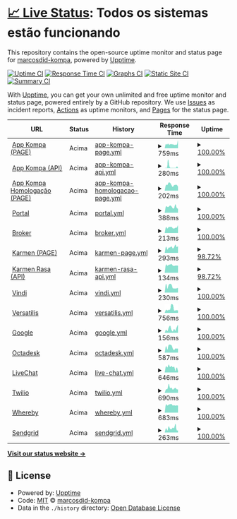 # [📈 Live Status](https://marcosdid-kompa.github.io/upptime-kompa): <!--live status--> **Todos os sistemas estão funcionando**

This repository contains the open-source uptime monitor and status page for [marcosdid-kompa](https://marcosdid-kompa.github.io/upptime-kompa), powered by [Upptime](https://github.com/upptime/upptime).

[![Uptime CI](https://github.com/marcosdid-kompa/upptime-kompa/workflows/Uptime%20CI/badge.svg)](https://github.com/marcosdid-kompa/upptime-kompa/actions?query=workflow%3A%22Uptime+CI%22)
[![Response Time CI](https://github.com/marcosdid-kompa/upptime-kompa/workflows/Response%20Time%20CI/badge.svg)](https://github.com/marcosdid-kompa/upptime-kompa/actions?query=workflow%3A%22Response+Time+CI%22)
[![Graphs CI](https://github.com/marcosdid-kompa/upptime-kompa/workflows/Graphs%20CI/badge.svg)](https://github.com/marcosdid-kompa/upptime-kompa/actions?query=workflow%3A%22Graphs+CI%22)
[![Static Site CI](https://github.com/marcosdid-kompa/upptime-kompa/workflows/Static%20Site%20CI/badge.svg)](https://github.com/marcosdid-kompa/upptime-kompa/actions?query=workflow%3A%22Static+Site+CI%22)
[![Summary CI](https://github.com/marcosdid-kompa/upptime-kompa/workflows/Summary%20CI/badge.svg)](https://github.com/marcosdid-kompa/upptime-kompa/actions?query=workflow%3A%22Summary+CI%22)

With [Upptime](https://upptime.js.org), you can get your own unlimited and free uptime monitor and status page, powered entirely by a GitHub repository. We use [Issues](https://github.com/marcosdid-kompa/upptime-kompa/issues) as incident reports, [Actions](https://github.com/marcosdid-kompa/upptime-kompa/actions) as uptime monitors, and [Pages](https://marcosdid-kompa.github.io/upptime-kompa) for the status page.

<!--start: status pages-->
<!-- This summary is generated by Upptime (https://github.com/upptime/upptime) -->
<!-- Do not edit this manually, your changes will be overwritten -->
<!-- prettier-ignore -->
| URL | Status | History | Response Time | Uptime |
| --- | ------ | ------- | ------------- | ------ |
| <img alt="" src="https://favicons.githubusercontent.com/app.kompa.com.br" height="13"> [App Kompa (PAGE)](https://app.kompa.com.br/) | Acima | [app-kompa-page.yml](https://github.com/marcosdid-kompa/upptime-kompa/commits/HEAD/history/app-kompa-page.yml) | <details><summary><img alt="Response time graph" src="./graphs/app-kompa-page/response-time-week.png" height="20"> 759ms</summary><br><a href="https://status.kompa.com.br/history/app-kompa-page"><img alt="Response time 733" src="https://img.shields.io/endpoint?url=https%3A%2F%2Fraw.githubusercontent.com%2Fmarcosdid-kompa%2Fupptime-kompa%2FHEAD%2Fapi%2Fapp-kompa-page%2Fresponse-time.json"></a><br><a href="https://status.kompa.com.br/history/app-kompa-page"><img alt="24-hour response time 647" src="https://img.shields.io/endpoint?url=https%3A%2F%2Fraw.githubusercontent.com%2Fmarcosdid-kompa%2Fupptime-kompa%2FHEAD%2Fapi%2Fapp-kompa-page%2Fresponse-time-day.json"></a><br><a href="https://status.kompa.com.br/history/app-kompa-page"><img alt="7-day response time 759" src="https://img.shields.io/endpoint?url=https%3A%2F%2Fraw.githubusercontent.com%2Fmarcosdid-kompa%2Fupptime-kompa%2FHEAD%2Fapi%2Fapp-kompa-page%2Fresponse-time-week.json"></a><br><a href="https://status.kompa.com.br/history/app-kompa-page"><img alt="30-day response time 733" src="https://img.shields.io/endpoint?url=https%3A%2F%2Fraw.githubusercontent.com%2Fmarcosdid-kompa%2Fupptime-kompa%2FHEAD%2Fapi%2Fapp-kompa-page%2Fresponse-time-month.json"></a><br><a href="https://status.kompa.com.br/history/app-kompa-page"><img alt="1-year response time 733" src="https://img.shields.io/endpoint?url=https%3A%2F%2Fraw.githubusercontent.com%2Fmarcosdid-kompa%2Fupptime-kompa%2FHEAD%2Fapi%2Fapp-kompa-page%2Fresponse-time-year.json"></a></details> | <details><summary><a href="https://status.kompa.com.br/history/app-kompa-page">100.00%</a></summary><a href="https://status.kompa.com.br/history/app-kompa-page"><img alt="All-time uptime 99.74%" src="https://img.shields.io/endpoint?url=https%3A%2F%2Fraw.githubusercontent.com%2Fmarcosdid-kompa%2Fupptime-kompa%2FHEAD%2Fapi%2Fapp-kompa-page%2Fuptime.json"></a><br><a href="https://status.kompa.com.br/history/app-kompa-page"><img alt="24-hour uptime 100.00%" src="https://img.shields.io/endpoint?url=https%3A%2F%2Fraw.githubusercontent.com%2Fmarcosdid-kompa%2Fupptime-kompa%2FHEAD%2Fapi%2Fapp-kompa-page%2Fuptime-day.json"></a><br><a href="https://status.kompa.com.br/history/app-kompa-page"><img alt="7-day uptime 100.00%" src="https://img.shields.io/endpoint?url=https%3A%2F%2Fraw.githubusercontent.com%2Fmarcosdid-kompa%2Fupptime-kompa%2FHEAD%2Fapi%2Fapp-kompa-page%2Fuptime-week.json"></a><br><a href="https://status.kompa.com.br/history/app-kompa-page"><img alt="30-day uptime 99.74%" src="https://img.shields.io/endpoint?url=https%3A%2F%2Fraw.githubusercontent.com%2Fmarcosdid-kompa%2Fupptime-kompa%2FHEAD%2Fapi%2Fapp-kompa-page%2Fuptime-month.json"></a><br><a href="https://status.kompa.com.br/history/app-kompa-page"><img alt="1-year uptime 99.74%" src="https://img.shields.io/endpoint?url=https%3A%2F%2Fraw.githubusercontent.com%2Fmarcosdid-kompa%2Fupptime-kompa%2FHEAD%2Fapi%2Fapp-kompa-page%2Fuptime-year.json"></a></details>
| <img alt="" src="https://favicons.githubusercontent.com/app.kompa.com.br" height="13"> [App Kompa (API)](https://app.kompa.com.br/pagamentos/check-user/) | Acima | [app-kompa-api.yml](https://github.com/marcosdid-kompa/upptime-kompa/commits/HEAD/history/app-kompa-api.yml) | <details><summary><img alt="Response time graph" src="./graphs/app-kompa-api/response-time-week.png" height="20"> 280ms</summary><br><a href="https://status.kompa.com.br/history/app-kompa-api"><img alt="Response time 1163" src="https://img.shields.io/endpoint?url=https%3A%2F%2Fraw.githubusercontent.com%2Fmarcosdid-kompa%2Fupptime-kompa%2FHEAD%2Fapi%2Fapp-kompa-api%2Fresponse-time.json"></a><br><a href="https://status.kompa.com.br/history/app-kompa-api"><img alt="24-hour response time 116" src="https://img.shields.io/endpoint?url=https%3A%2F%2Fraw.githubusercontent.com%2Fmarcosdid-kompa%2Fupptime-kompa%2FHEAD%2Fapi%2Fapp-kompa-api%2Fresponse-time-day.json"></a><br><a href="https://status.kompa.com.br/history/app-kompa-api"><img alt="7-day response time 280" src="https://img.shields.io/endpoint?url=https%3A%2F%2Fraw.githubusercontent.com%2Fmarcosdid-kompa%2Fupptime-kompa%2FHEAD%2Fapi%2Fapp-kompa-api%2Fresponse-time-week.json"></a><br><a href="https://status.kompa.com.br/history/app-kompa-api"><img alt="30-day response time 1163" src="https://img.shields.io/endpoint?url=https%3A%2F%2Fraw.githubusercontent.com%2Fmarcosdid-kompa%2Fupptime-kompa%2FHEAD%2Fapi%2Fapp-kompa-api%2Fresponse-time-month.json"></a><br><a href="https://status.kompa.com.br/history/app-kompa-api"><img alt="1-year response time 1163" src="https://img.shields.io/endpoint?url=https%3A%2F%2Fraw.githubusercontent.com%2Fmarcosdid-kompa%2Fupptime-kompa%2FHEAD%2Fapi%2Fapp-kompa-api%2Fresponse-time-year.json"></a></details> | <details><summary><a href="https://status.kompa.com.br/history/app-kompa-api">100.00%</a></summary><a href="https://status.kompa.com.br/history/app-kompa-api"><img alt="All-time uptime 100.00%" src="https://img.shields.io/endpoint?url=https%3A%2F%2Fraw.githubusercontent.com%2Fmarcosdid-kompa%2Fupptime-kompa%2FHEAD%2Fapi%2Fapp-kompa-api%2Fuptime.json"></a><br><a href="https://status.kompa.com.br/history/app-kompa-api"><img alt="24-hour uptime 100.00%" src="https://img.shields.io/endpoint?url=https%3A%2F%2Fraw.githubusercontent.com%2Fmarcosdid-kompa%2Fupptime-kompa%2FHEAD%2Fapi%2Fapp-kompa-api%2Fuptime-day.json"></a><br><a href="https://status.kompa.com.br/history/app-kompa-api"><img alt="7-day uptime 100.00%" src="https://img.shields.io/endpoint?url=https%3A%2F%2Fraw.githubusercontent.com%2Fmarcosdid-kompa%2Fupptime-kompa%2FHEAD%2Fapi%2Fapp-kompa-api%2Fuptime-week.json"></a><br><a href="https://status.kompa.com.br/history/app-kompa-api"><img alt="30-day uptime 100.00%" src="https://img.shields.io/endpoint?url=https%3A%2F%2Fraw.githubusercontent.com%2Fmarcosdid-kompa%2Fupptime-kompa%2FHEAD%2Fapi%2Fapp-kompa-api%2Fuptime-month.json"></a><br><a href="https://status.kompa.com.br/history/app-kompa-api"><img alt="1-year uptime 100.00%" src="https://img.shields.io/endpoint?url=https%3A%2F%2Fraw.githubusercontent.com%2Fmarcosdid-kompa%2Fupptime-kompa%2FHEAD%2Fapi%2Fapp-kompa-api%2Fuptime-year.json"></a></details>
| <img alt="" src="https://favicons.githubusercontent.com/hg.kompa.com.br" height="13"> [App Kompa Homologação (PAGE)](https://hg.kompa.com.br/) | Acima | [app-kompa-homologacao-page.yml](https://github.com/marcosdid-kompa/upptime-kompa/commits/HEAD/history/app-kompa-homologacao-page.yml) | <details><summary><img alt="Response time graph" src="./graphs/app-kompa-homologacao-page/response-time-week.png" height="20"> 202ms</summary><br><a href="https://status.kompa.com.br/history/app-kompa-homologacao-page"><img alt="Response time 260" src="https://img.shields.io/endpoint?url=https%3A%2F%2Fraw.githubusercontent.com%2Fmarcosdid-kompa%2Fupptime-kompa%2FHEAD%2Fapi%2Fapp-kompa-homologacao-page%2Fresponse-time.json"></a><br><a href="https://status.kompa.com.br/history/app-kompa-homologacao-page"><img alt="24-hour response time 207" src="https://img.shields.io/endpoint?url=https%3A%2F%2Fraw.githubusercontent.com%2Fmarcosdid-kompa%2Fupptime-kompa%2FHEAD%2Fapi%2Fapp-kompa-homologacao-page%2Fresponse-time-day.json"></a><br><a href="https://status.kompa.com.br/history/app-kompa-homologacao-page"><img alt="7-day response time 202" src="https://img.shields.io/endpoint?url=https%3A%2F%2Fraw.githubusercontent.com%2Fmarcosdid-kompa%2Fupptime-kompa%2FHEAD%2Fapi%2Fapp-kompa-homologacao-page%2Fresponse-time-week.json"></a><br><a href="https://status.kompa.com.br/history/app-kompa-homologacao-page"><img alt="30-day response time 260" src="https://img.shields.io/endpoint?url=https%3A%2F%2Fraw.githubusercontent.com%2Fmarcosdid-kompa%2Fupptime-kompa%2FHEAD%2Fapi%2Fapp-kompa-homologacao-page%2Fresponse-time-month.json"></a><br><a href="https://status.kompa.com.br/history/app-kompa-homologacao-page"><img alt="1-year response time 260" src="https://img.shields.io/endpoint?url=https%3A%2F%2Fraw.githubusercontent.com%2Fmarcosdid-kompa%2Fupptime-kompa%2FHEAD%2Fapi%2Fapp-kompa-homologacao-page%2Fresponse-time-year.json"></a></details> | <details><summary><a href="https://status.kompa.com.br/history/app-kompa-homologacao-page">100.00%</a></summary><a href="https://status.kompa.com.br/history/app-kompa-homologacao-page"><img alt="All-time uptime 100.00%" src="https://img.shields.io/endpoint?url=https%3A%2F%2Fraw.githubusercontent.com%2Fmarcosdid-kompa%2Fupptime-kompa%2FHEAD%2Fapi%2Fapp-kompa-homologacao-page%2Fuptime.json"></a><br><a href="https://status.kompa.com.br/history/app-kompa-homologacao-page"><img alt="24-hour uptime 100.00%" src="https://img.shields.io/endpoint?url=https%3A%2F%2Fraw.githubusercontent.com%2Fmarcosdid-kompa%2Fupptime-kompa%2FHEAD%2Fapi%2Fapp-kompa-homologacao-page%2Fuptime-day.json"></a><br><a href="https://status.kompa.com.br/history/app-kompa-homologacao-page"><img alt="7-day uptime 100.00%" src="https://img.shields.io/endpoint?url=https%3A%2F%2Fraw.githubusercontent.com%2Fmarcosdid-kompa%2Fupptime-kompa%2FHEAD%2Fapi%2Fapp-kompa-homologacao-page%2Fuptime-week.json"></a><br><a href="https://status.kompa.com.br/history/app-kompa-homologacao-page"><img alt="30-day uptime 100.00%" src="https://img.shields.io/endpoint?url=https%3A%2F%2Fraw.githubusercontent.com%2Fmarcosdid-kompa%2Fupptime-kompa%2FHEAD%2Fapi%2Fapp-kompa-homologacao-page%2Fuptime-month.json"></a><br><a href="https://status.kompa.com.br/history/app-kompa-homologacao-page"><img alt="1-year uptime 100.00%" src="https://img.shields.io/endpoint?url=https%3A%2F%2Fraw.githubusercontent.com%2Fmarcosdid-kompa%2Fupptime-kompa%2FHEAD%2Fapi%2Fapp-kompa-homologacao-page%2Fuptime-year.json"></a></details>
| <img alt="" src="https://favicons.githubusercontent.com/portal.kompa.com.br" height="13"> [Portal](https://portal.kompa.com.br/) | Acima | [portal.yml](https://github.com/marcosdid-kompa/upptime-kompa/commits/HEAD/history/portal.yml) | <details><summary><img alt="Response time graph" src="./graphs/portal/response-time-week.png" height="20"> 388ms</summary><br><a href="https://status.kompa.com.br/history/portal"><img alt="Response time 416" src="https://img.shields.io/endpoint?url=https%3A%2F%2Fraw.githubusercontent.com%2Fmarcosdid-kompa%2Fupptime-kompa%2FHEAD%2Fapi%2Fportal%2Fresponse-time.json"></a><br><a href="https://status.kompa.com.br/history/portal"><img alt="24-hour response time 285" src="https://img.shields.io/endpoint?url=https%3A%2F%2Fraw.githubusercontent.com%2Fmarcosdid-kompa%2Fupptime-kompa%2FHEAD%2Fapi%2Fportal%2Fresponse-time-day.json"></a><br><a href="https://status.kompa.com.br/history/portal"><img alt="7-day response time 388" src="https://img.shields.io/endpoint?url=https%3A%2F%2Fraw.githubusercontent.com%2Fmarcosdid-kompa%2Fupptime-kompa%2FHEAD%2Fapi%2Fportal%2Fresponse-time-week.json"></a><br><a href="https://status.kompa.com.br/history/portal"><img alt="30-day response time 416" src="https://img.shields.io/endpoint?url=https%3A%2F%2Fraw.githubusercontent.com%2Fmarcosdid-kompa%2Fupptime-kompa%2FHEAD%2Fapi%2Fportal%2Fresponse-time-month.json"></a><br><a href="https://status.kompa.com.br/history/portal"><img alt="1-year response time 416" src="https://img.shields.io/endpoint?url=https%3A%2F%2Fraw.githubusercontent.com%2Fmarcosdid-kompa%2Fupptime-kompa%2FHEAD%2Fapi%2Fportal%2Fresponse-time-year.json"></a></details> | <details><summary><a href="https://status.kompa.com.br/history/portal">100.00%</a></summary><a href="https://status.kompa.com.br/history/portal"><img alt="All-time uptime 100.00%" src="https://img.shields.io/endpoint?url=https%3A%2F%2Fraw.githubusercontent.com%2Fmarcosdid-kompa%2Fupptime-kompa%2FHEAD%2Fapi%2Fportal%2Fuptime.json"></a><br><a href="https://status.kompa.com.br/history/portal"><img alt="24-hour uptime 100.00%" src="https://img.shields.io/endpoint?url=https%3A%2F%2Fraw.githubusercontent.com%2Fmarcosdid-kompa%2Fupptime-kompa%2FHEAD%2Fapi%2Fportal%2Fuptime-day.json"></a><br><a href="https://status.kompa.com.br/history/portal"><img alt="7-day uptime 100.00%" src="https://img.shields.io/endpoint?url=https%3A%2F%2Fraw.githubusercontent.com%2Fmarcosdid-kompa%2Fupptime-kompa%2FHEAD%2Fapi%2Fportal%2Fuptime-week.json"></a><br><a href="https://status.kompa.com.br/history/portal"><img alt="30-day uptime 100.00%" src="https://img.shields.io/endpoint?url=https%3A%2F%2Fraw.githubusercontent.com%2Fmarcosdid-kompa%2Fupptime-kompa%2FHEAD%2Fapi%2Fportal%2Fuptime-month.json"></a><br><a href="https://status.kompa.com.br/history/portal"><img alt="1-year uptime 100.00%" src="https://img.shields.io/endpoint?url=https%3A%2F%2Fraw.githubusercontent.com%2Fmarcosdid-kompa%2Fupptime-kompa%2FHEAD%2Fapi%2Fportal%2Fuptime-year.json"></a></details>
| <img alt="" src="https://favicons.githubusercontent.com/broker.assinasaude.com.br" height="13"> [Broker](https://broker.assinasaude.com.br/) | Acima | [broker.yml](https://github.com/marcosdid-kompa/upptime-kompa/commits/HEAD/history/broker.yml) | <details><summary><img alt="Response time graph" src="./graphs/broker/response-time-week.png" height="20"> 213ms</summary><br><a href="https://status.kompa.com.br/history/broker"><img alt="Response time 223" src="https://img.shields.io/endpoint?url=https%3A%2F%2Fraw.githubusercontent.com%2Fmarcosdid-kompa%2Fupptime-kompa%2FHEAD%2Fapi%2Fbroker%2Fresponse-time.json"></a><br><a href="https://status.kompa.com.br/history/broker"><img alt="24-hour response time 187" src="https://img.shields.io/endpoint?url=https%3A%2F%2Fraw.githubusercontent.com%2Fmarcosdid-kompa%2Fupptime-kompa%2FHEAD%2Fapi%2Fbroker%2Fresponse-time-day.json"></a><br><a href="https://status.kompa.com.br/history/broker"><img alt="7-day response time 213" src="https://img.shields.io/endpoint?url=https%3A%2F%2Fraw.githubusercontent.com%2Fmarcosdid-kompa%2Fupptime-kompa%2FHEAD%2Fapi%2Fbroker%2Fresponse-time-week.json"></a><br><a href="https://status.kompa.com.br/history/broker"><img alt="30-day response time 223" src="https://img.shields.io/endpoint?url=https%3A%2F%2Fraw.githubusercontent.com%2Fmarcosdid-kompa%2Fupptime-kompa%2FHEAD%2Fapi%2Fbroker%2Fresponse-time-month.json"></a><br><a href="https://status.kompa.com.br/history/broker"><img alt="1-year response time 223" src="https://img.shields.io/endpoint?url=https%3A%2F%2Fraw.githubusercontent.com%2Fmarcosdid-kompa%2Fupptime-kompa%2FHEAD%2Fapi%2Fbroker%2Fresponse-time-year.json"></a></details> | <details><summary><a href="https://status.kompa.com.br/history/broker">100.00%</a></summary><a href="https://status.kompa.com.br/history/broker"><img alt="All-time uptime 100.00%" src="https://img.shields.io/endpoint?url=https%3A%2F%2Fraw.githubusercontent.com%2Fmarcosdid-kompa%2Fupptime-kompa%2FHEAD%2Fapi%2Fbroker%2Fuptime.json"></a><br><a href="https://status.kompa.com.br/history/broker"><img alt="24-hour uptime 100.00%" src="https://img.shields.io/endpoint?url=https%3A%2F%2Fraw.githubusercontent.com%2Fmarcosdid-kompa%2Fupptime-kompa%2FHEAD%2Fapi%2Fbroker%2Fuptime-day.json"></a><br><a href="https://status.kompa.com.br/history/broker"><img alt="7-day uptime 100.00%" src="https://img.shields.io/endpoint?url=https%3A%2F%2Fraw.githubusercontent.com%2Fmarcosdid-kompa%2Fupptime-kompa%2FHEAD%2Fapi%2Fbroker%2Fuptime-week.json"></a><br><a href="https://status.kompa.com.br/history/broker"><img alt="30-day uptime 100.00%" src="https://img.shields.io/endpoint?url=https%3A%2F%2Fraw.githubusercontent.com%2Fmarcosdid-kompa%2Fupptime-kompa%2FHEAD%2Fapi%2Fbroker%2Fuptime-month.json"></a><br><a href="https://status.kompa.com.br/history/broker"><img alt="1-year uptime 100.00%" src="https://img.shields.io/endpoint?url=https%3A%2F%2Fraw.githubusercontent.com%2Fmarcosdid-kompa%2Fupptime-kompa%2FHEAD%2Fapi%2Fbroker%2Fuptime-year.json"></a></details>
| <img alt="" src="https://favicons.githubusercontent.com/karmen.kompa.com.br" height="13"> [Karmen (PAGE)](https://karmen.kompa.com.br/login) | Acima | [karmen-page.yml](https://github.com/marcosdid-kompa/upptime-kompa/commits/HEAD/history/karmen-page.yml) | <details><summary><img alt="Response time graph" src="./graphs/karmen-page/response-time-week.png" height="20"> 293ms</summary><br><a href="https://status.kompa.com.br/history/karmen-page"><img alt="Response time 275" src="https://img.shields.io/endpoint?url=https%3A%2F%2Fraw.githubusercontent.com%2Fmarcosdid-kompa%2Fupptime-kompa%2FHEAD%2Fapi%2Fkarmen-page%2Fresponse-time.json"></a><br><a href="https://status.kompa.com.br/history/karmen-page"><img alt="24-hour response time 309" src="https://img.shields.io/endpoint?url=https%3A%2F%2Fraw.githubusercontent.com%2Fmarcosdid-kompa%2Fupptime-kompa%2FHEAD%2Fapi%2Fkarmen-page%2Fresponse-time-day.json"></a><br><a href="https://status.kompa.com.br/history/karmen-page"><img alt="7-day response time 293" src="https://img.shields.io/endpoint?url=https%3A%2F%2Fraw.githubusercontent.com%2Fmarcosdid-kompa%2Fupptime-kompa%2FHEAD%2Fapi%2Fkarmen-page%2Fresponse-time-week.json"></a><br><a href="https://status.kompa.com.br/history/karmen-page"><img alt="30-day response time 275" src="https://img.shields.io/endpoint?url=https%3A%2F%2Fraw.githubusercontent.com%2Fmarcosdid-kompa%2Fupptime-kompa%2FHEAD%2Fapi%2Fkarmen-page%2Fresponse-time-month.json"></a><br><a href="https://status.kompa.com.br/history/karmen-page"><img alt="1-year response time 275" src="https://img.shields.io/endpoint?url=https%3A%2F%2Fraw.githubusercontent.com%2Fmarcosdid-kompa%2Fupptime-kompa%2FHEAD%2Fapi%2Fkarmen-page%2Fresponse-time-year.json"></a></details> | <details><summary><a href="https://status.kompa.com.br/history/karmen-page">98.72%</a></summary><a href="https://status.kompa.com.br/history/karmen-page"><img alt="All-time uptime 99.37%" src="https://img.shields.io/endpoint?url=https%3A%2F%2Fraw.githubusercontent.com%2Fmarcosdid-kompa%2Fupptime-kompa%2FHEAD%2Fapi%2Fkarmen-page%2Fuptime.json"></a><br><a href="https://status.kompa.com.br/history/karmen-page"><img alt="24-hour uptime 100.00%" src="https://img.shields.io/endpoint?url=https%3A%2F%2Fraw.githubusercontent.com%2Fmarcosdid-kompa%2Fupptime-kompa%2FHEAD%2Fapi%2Fkarmen-page%2Fuptime-day.json"></a><br><a href="https://status.kompa.com.br/history/karmen-page"><img alt="7-day uptime 98.72%" src="https://img.shields.io/endpoint?url=https%3A%2F%2Fraw.githubusercontent.com%2Fmarcosdid-kompa%2Fupptime-kompa%2FHEAD%2Fapi%2Fkarmen-page%2Fuptime-week.json"></a><br><a href="https://status.kompa.com.br/history/karmen-page"><img alt="30-day uptime 99.37%" src="https://img.shields.io/endpoint?url=https%3A%2F%2Fraw.githubusercontent.com%2Fmarcosdid-kompa%2Fupptime-kompa%2FHEAD%2Fapi%2Fkarmen-page%2Fuptime-month.json"></a><br><a href="https://status.kompa.com.br/history/karmen-page"><img alt="1-year uptime 99.37%" src="https://img.shields.io/endpoint?url=https%3A%2F%2Fraw.githubusercontent.com%2Fmarcosdid-kompa%2Fupptime-kompa%2FHEAD%2Fapi%2Fkarmen-page%2Fuptime-year.json"></a></details>
| <img alt="" src="https://favicons.githubusercontent.com/karmen.kompa.com.br" height="13"> [Karmen Rasa (API)](https://karmen.kompa.com.br/health) | Acima | [karmen-rasa-api.yml](https://github.com/marcosdid-kompa/upptime-kompa/commits/HEAD/history/karmen-rasa-api.yml) | <details><summary><img alt="Response time graph" src="./graphs/karmen-rasa-api/response-time-week.png" height="20"> 134ms</summary><br><a href="https://status.kompa.com.br/history/karmen-rasa-api"><img alt="Response time 137" src="https://img.shields.io/endpoint?url=https%3A%2F%2Fraw.githubusercontent.com%2Fmarcosdid-kompa%2Fupptime-kompa%2FHEAD%2Fapi%2Fkarmen-rasa-api%2Fresponse-time.json"></a><br><a href="https://status.kompa.com.br/history/karmen-rasa-api"><img alt="24-hour response time 128" src="https://img.shields.io/endpoint?url=https%3A%2F%2Fraw.githubusercontent.com%2Fmarcosdid-kompa%2Fupptime-kompa%2FHEAD%2Fapi%2Fkarmen-rasa-api%2Fresponse-time-day.json"></a><br><a href="https://status.kompa.com.br/history/karmen-rasa-api"><img alt="7-day response time 134" src="https://img.shields.io/endpoint?url=https%3A%2F%2Fraw.githubusercontent.com%2Fmarcosdid-kompa%2Fupptime-kompa%2FHEAD%2Fapi%2Fkarmen-rasa-api%2Fresponse-time-week.json"></a><br><a href="https://status.kompa.com.br/history/karmen-rasa-api"><img alt="30-day response time 137" src="https://img.shields.io/endpoint?url=https%3A%2F%2Fraw.githubusercontent.com%2Fmarcosdid-kompa%2Fupptime-kompa%2FHEAD%2Fapi%2Fkarmen-rasa-api%2Fresponse-time-month.json"></a><br><a href="https://status.kompa.com.br/history/karmen-rasa-api"><img alt="1-year response time 137" src="https://img.shields.io/endpoint?url=https%3A%2F%2Fraw.githubusercontent.com%2Fmarcosdid-kompa%2Fupptime-kompa%2FHEAD%2Fapi%2Fkarmen-rasa-api%2Fresponse-time-year.json"></a></details> | <details><summary><a href="https://status.kompa.com.br/history/karmen-rasa-api">98.72%</a></summary><a href="https://status.kompa.com.br/history/karmen-rasa-api"><img alt="All-time uptime 99.37%" src="https://img.shields.io/endpoint?url=https%3A%2F%2Fraw.githubusercontent.com%2Fmarcosdid-kompa%2Fupptime-kompa%2FHEAD%2Fapi%2Fkarmen-rasa-api%2Fuptime.json"></a><br><a href="https://status.kompa.com.br/history/karmen-rasa-api"><img alt="24-hour uptime 100.00%" src="https://img.shields.io/endpoint?url=https%3A%2F%2Fraw.githubusercontent.com%2Fmarcosdid-kompa%2Fupptime-kompa%2FHEAD%2Fapi%2Fkarmen-rasa-api%2Fuptime-day.json"></a><br><a href="https://status.kompa.com.br/history/karmen-rasa-api"><img alt="7-day uptime 98.72%" src="https://img.shields.io/endpoint?url=https%3A%2F%2Fraw.githubusercontent.com%2Fmarcosdid-kompa%2Fupptime-kompa%2FHEAD%2Fapi%2Fkarmen-rasa-api%2Fuptime-week.json"></a><br><a href="https://status.kompa.com.br/history/karmen-rasa-api"><img alt="30-day uptime 99.37%" src="https://img.shields.io/endpoint?url=https%3A%2F%2Fraw.githubusercontent.com%2Fmarcosdid-kompa%2Fupptime-kompa%2FHEAD%2Fapi%2Fkarmen-rasa-api%2Fuptime-month.json"></a><br><a href="https://status.kompa.com.br/history/karmen-rasa-api"><img alt="1-year uptime 99.37%" src="https://img.shields.io/endpoint?url=https%3A%2F%2Fraw.githubusercontent.com%2Fmarcosdid-kompa%2Fupptime-kompa%2FHEAD%2Fapi%2Fkarmen-rasa-api%2Fuptime-year.json"></a></details>
| <img alt="" src="https://favicons.githubusercontent.com/null" height="13"> [Vindi](app.vindi.com.br) | Acima | [vindi.yml](https://github.com/marcosdid-kompa/upptime-kompa/commits/HEAD/history/vindi.yml) | <details><summary><img alt="Response time graph" src="./graphs/vindi/response-time-week.png" height="20"> 230ms</summary><br><a href="https://status.kompa.com.br/history/vindi"><img alt="Response time 286" src="https://img.shields.io/endpoint?url=https%3A%2F%2Fraw.githubusercontent.com%2Fmarcosdid-kompa%2Fupptime-kompa%2FHEAD%2Fapi%2Fvindi%2Fresponse-time.json"></a><br><a href="https://status.kompa.com.br/history/vindi"><img alt="24-hour response time 162" src="https://img.shields.io/endpoint?url=https%3A%2F%2Fraw.githubusercontent.com%2Fmarcosdid-kompa%2Fupptime-kompa%2FHEAD%2Fapi%2Fvindi%2Fresponse-time-day.json"></a><br><a href="https://status.kompa.com.br/history/vindi"><img alt="7-day response time 230" src="https://img.shields.io/endpoint?url=https%3A%2F%2Fraw.githubusercontent.com%2Fmarcosdid-kompa%2Fupptime-kompa%2FHEAD%2Fapi%2Fvindi%2Fresponse-time-week.json"></a><br><a href="https://status.kompa.com.br/history/vindi"><img alt="30-day response time 286" src="https://img.shields.io/endpoint?url=https%3A%2F%2Fraw.githubusercontent.com%2Fmarcosdid-kompa%2Fupptime-kompa%2FHEAD%2Fapi%2Fvindi%2Fresponse-time-month.json"></a><br><a href="https://status.kompa.com.br/history/vindi"><img alt="1-year response time 286" src="https://img.shields.io/endpoint?url=https%3A%2F%2Fraw.githubusercontent.com%2Fmarcosdid-kompa%2Fupptime-kompa%2FHEAD%2Fapi%2Fvindi%2Fresponse-time-year.json"></a></details> | <details><summary><a href="https://status.kompa.com.br/history/vindi">100.00%</a></summary><a href="https://status.kompa.com.br/history/vindi"><img alt="All-time uptime 100.00%" src="https://img.shields.io/endpoint?url=https%3A%2F%2Fraw.githubusercontent.com%2Fmarcosdid-kompa%2Fupptime-kompa%2FHEAD%2Fapi%2Fvindi%2Fuptime.json"></a><br><a href="https://status.kompa.com.br/history/vindi"><img alt="24-hour uptime 100.00%" src="https://img.shields.io/endpoint?url=https%3A%2F%2Fraw.githubusercontent.com%2Fmarcosdid-kompa%2Fupptime-kompa%2FHEAD%2Fapi%2Fvindi%2Fuptime-day.json"></a><br><a href="https://status.kompa.com.br/history/vindi"><img alt="7-day uptime 100.00%" src="https://img.shields.io/endpoint?url=https%3A%2F%2Fraw.githubusercontent.com%2Fmarcosdid-kompa%2Fupptime-kompa%2FHEAD%2Fapi%2Fvindi%2Fuptime-week.json"></a><br><a href="https://status.kompa.com.br/history/vindi"><img alt="30-day uptime 100.00%" src="https://img.shields.io/endpoint?url=https%3A%2F%2Fraw.githubusercontent.com%2Fmarcosdid-kompa%2Fupptime-kompa%2FHEAD%2Fapi%2Fvindi%2Fuptime-month.json"></a><br><a href="https://status.kompa.com.br/history/vindi"><img alt="1-year uptime 100.00%" src="https://img.shields.io/endpoint?url=https%3A%2F%2Fraw.githubusercontent.com%2Fmarcosdid-kompa%2Fupptime-kompa%2FHEAD%2Fapi%2Fvindi%2Fuptime-year.json"></a></details>
| <img alt="" src="https://favicons.githubusercontent.com/sistema.globalmedclinica.com.br" height="13"> [Versatilis](http://sistema.globalmedclinica.com.br/globalmed/login3.aspx) | Acima | [versatilis.yml](https://github.com/marcosdid-kompa/upptime-kompa/commits/HEAD/history/versatilis.yml) | <details><summary><img alt="Response time graph" src="./graphs/versatilis/response-time-week.png" height="20"> 756ms</summary><br><a href="https://status.kompa.com.br/history/versatilis"><img alt="Response time 706" src="https://img.shields.io/endpoint?url=https%3A%2F%2Fraw.githubusercontent.com%2Fmarcosdid-kompa%2Fupptime-kompa%2FHEAD%2Fapi%2Fversatilis%2Fresponse-time.json"></a><br><a href="https://status.kompa.com.br/history/versatilis"><img alt="24-hour response time 469" src="https://img.shields.io/endpoint?url=https%3A%2F%2Fraw.githubusercontent.com%2Fmarcosdid-kompa%2Fupptime-kompa%2FHEAD%2Fapi%2Fversatilis%2Fresponse-time-day.json"></a><br><a href="https://status.kompa.com.br/history/versatilis"><img alt="7-day response time 756" src="https://img.shields.io/endpoint?url=https%3A%2F%2Fraw.githubusercontent.com%2Fmarcosdid-kompa%2Fupptime-kompa%2FHEAD%2Fapi%2Fversatilis%2Fresponse-time-week.json"></a><br><a href="https://status.kompa.com.br/history/versatilis"><img alt="30-day response time 706" src="https://img.shields.io/endpoint?url=https%3A%2F%2Fraw.githubusercontent.com%2Fmarcosdid-kompa%2Fupptime-kompa%2FHEAD%2Fapi%2Fversatilis%2Fresponse-time-month.json"></a><br><a href="https://status.kompa.com.br/history/versatilis"><img alt="1-year response time 706" src="https://img.shields.io/endpoint?url=https%3A%2F%2Fraw.githubusercontent.com%2Fmarcosdid-kompa%2Fupptime-kompa%2FHEAD%2Fapi%2Fversatilis%2Fresponse-time-year.json"></a></details> | <details><summary><a href="https://status.kompa.com.br/history/versatilis">100.00%</a></summary><a href="https://status.kompa.com.br/history/versatilis"><img alt="All-time uptime 100.00%" src="https://img.shields.io/endpoint?url=https%3A%2F%2Fraw.githubusercontent.com%2Fmarcosdid-kompa%2Fupptime-kompa%2FHEAD%2Fapi%2Fversatilis%2Fuptime.json"></a><br><a href="https://status.kompa.com.br/history/versatilis"><img alt="24-hour uptime 100.00%" src="https://img.shields.io/endpoint?url=https%3A%2F%2Fraw.githubusercontent.com%2Fmarcosdid-kompa%2Fupptime-kompa%2FHEAD%2Fapi%2Fversatilis%2Fuptime-day.json"></a><br><a href="https://status.kompa.com.br/history/versatilis"><img alt="7-day uptime 100.00%" src="https://img.shields.io/endpoint?url=https%3A%2F%2Fraw.githubusercontent.com%2Fmarcosdid-kompa%2Fupptime-kompa%2FHEAD%2Fapi%2Fversatilis%2Fuptime-week.json"></a><br><a href="https://status.kompa.com.br/history/versatilis"><img alt="30-day uptime 100.00%" src="https://img.shields.io/endpoint?url=https%3A%2F%2Fraw.githubusercontent.com%2Fmarcosdid-kompa%2Fupptime-kompa%2FHEAD%2Fapi%2Fversatilis%2Fuptime-month.json"></a><br><a href="https://status.kompa.com.br/history/versatilis"><img alt="1-year uptime 100.00%" src="https://img.shields.io/endpoint?url=https%3A%2F%2Fraw.githubusercontent.com%2Fmarcosdid-kompa%2Fupptime-kompa%2FHEAD%2Fapi%2Fversatilis%2Fuptime-year.json"></a></details>
| <img alt="" src="https://www.google.com/favicon.ico" height="13"> [Google](https://www.google.com/) | Acima | [google.yml](https://github.com/marcosdid-kompa/upptime-kompa/commits/HEAD/history/google.yml) | <details><summary><img alt="Response time graph" src="./graphs/google/response-time-week.png" height="20"> 156ms</summary><br><a href="https://status.kompa.com.br/history/google"><img alt="Response time 136" src="https://img.shields.io/endpoint?url=https%3A%2F%2Fraw.githubusercontent.com%2Fmarcosdid-kompa%2Fupptime-kompa%2FHEAD%2Fapi%2Fgoogle%2Fresponse-time.json"></a><br><a href="https://status.kompa.com.br/history/google"><img alt="24-hour response time 61" src="https://img.shields.io/endpoint?url=https%3A%2F%2Fraw.githubusercontent.com%2Fmarcosdid-kompa%2Fupptime-kompa%2FHEAD%2Fapi%2Fgoogle%2Fresponse-time-day.json"></a><br><a href="https://status.kompa.com.br/history/google"><img alt="7-day response time 156" src="https://img.shields.io/endpoint?url=https%3A%2F%2Fraw.githubusercontent.com%2Fmarcosdid-kompa%2Fupptime-kompa%2FHEAD%2Fapi%2Fgoogle%2Fresponse-time-week.json"></a><br><a href="https://status.kompa.com.br/history/google"><img alt="30-day response time 136" src="https://img.shields.io/endpoint?url=https%3A%2F%2Fraw.githubusercontent.com%2Fmarcosdid-kompa%2Fupptime-kompa%2FHEAD%2Fapi%2Fgoogle%2Fresponse-time-month.json"></a><br><a href="https://status.kompa.com.br/history/google"><img alt="1-year response time 136" src="https://img.shields.io/endpoint?url=https%3A%2F%2Fraw.githubusercontent.com%2Fmarcosdid-kompa%2Fupptime-kompa%2FHEAD%2Fapi%2Fgoogle%2Fresponse-time-year.json"></a></details> | <details><summary><a href="https://status.kompa.com.br/history/google">100.00%</a></summary><a href="https://status.kompa.com.br/history/google"><img alt="All-time uptime 100.00%" src="https://img.shields.io/endpoint?url=https%3A%2F%2Fraw.githubusercontent.com%2Fmarcosdid-kompa%2Fupptime-kompa%2FHEAD%2Fapi%2Fgoogle%2Fuptime.json"></a><br><a href="https://status.kompa.com.br/history/google"><img alt="24-hour uptime 100.00%" src="https://img.shields.io/endpoint?url=https%3A%2F%2Fraw.githubusercontent.com%2Fmarcosdid-kompa%2Fupptime-kompa%2FHEAD%2Fapi%2Fgoogle%2Fuptime-day.json"></a><br><a href="https://status.kompa.com.br/history/google"><img alt="7-day uptime 100.00%" src="https://img.shields.io/endpoint?url=https%3A%2F%2Fraw.githubusercontent.com%2Fmarcosdid-kompa%2Fupptime-kompa%2FHEAD%2Fapi%2Fgoogle%2Fuptime-week.json"></a><br><a href="https://status.kompa.com.br/history/google"><img alt="30-day uptime 100.00%" src="https://img.shields.io/endpoint?url=https%3A%2F%2Fraw.githubusercontent.com%2Fmarcosdid-kompa%2Fupptime-kompa%2FHEAD%2Fapi%2Fgoogle%2Fuptime-month.json"></a><br><a href="https://status.kompa.com.br/history/google"><img alt="1-year uptime 100.00%" src="https://img.shields.io/endpoint?url=https%3A%2F%2Fraw.githubusercontent.com%2Fmarcosdid-kompa%2Fupptime-kompa%2FHEAD%2Fapi%2Fgoogle%2Fuptime-year.json"></a></details>
| <img alt="" src="https://favicons.githubusercontent.com/octadesk.com" height="13"> [Octadesk](https://octadesk.com) | Acima | [octadesk.yml](https://github.com/marcosdid-kompa/upptime-kompa/commits/HEAD/history/octadesk.yml) | <details><summary><img alt="Response time graph" src="./graphs/octadesk/response-time-week.png" height="20"> 587ms</summary><br><a href="https://status.kompa.com.br/history/octadesk"><img alt="Response time 538" src="https://img.shields.io/endpoint?url=https%3A%2F%2Fraw.githubusercontent.com%2Fmarcosdid-kompa%2Fupptime-kompa%2FHEAD%2Fapi%2Foctadesk%2Fresponse-time.json"></a><br><a href="https://status.kompa.com.br/history/octadesk"><img alt="24-hour response time 323" src="https://img.shields.io/endpoint?url=https%3A%2F%2Fraw.githubusercontent.com%2Fmarcosdid-kompa%2Fupptime-kompa%2FHEAD%2Fapi%2Foctadesk%2Fresponse-time-day.json"></a><br><a href="https://status.kompa.com.br/history/octadesk"><img alt="7-day response time 587" src="https://img.shields.io/endpoint?url=https%3A%2F%2Fraw.githubusercontent.com%2Fmarcosdid-kompa%2Fupptime-kompa%2FHEAD%2Fapi%2Foctadesk%2Fresponse-time-week.json"></a><br><a href="https://status.kompa.com.br/history/octadesk"><img alt="30-day response time 538" src="https://img.shields.io/endpoint?url=https%3A%2F%2Fraw.githubusercontent.com%2Fmarcosdid-kompa%2Fupptime-kompa%2FHEAD%2Fapi%2Foctadesk%2Fresponse-time-month.json"></a><br><a href="https://status.kompa.com.br/history/octadesk"><img alt="1-year response time 538" src="https://img.shields.io/endpoint?url=https%3A%2F%2Fraw.githubusercontent.com%2Fmarcosdid-kompa%2Fupptime-kompa%2FHEAD%2Fapi%2Foctadesk%2Fresponse-time-year.json"></a></details> | <details><summary><a href="https://status.kompa.com.br/history/octadesk">100.00%</a></summary><a href="https://status.kompa.com.br/history/octadesk"><img alt="All-time uptime 100.00%" src="https://img.shields.io/endpoint?url=https%3A%2F%2Fraw.githubusercontent.com%2Fmarcosdid-kompa%2Fupptime-kompa%2FHEAD%2Fapi%2Foctadesk%2Fuptime.json"></a><br><a href="https://status.kompa.com.br/history/octadesk"><img alt="24-hour uptime 100.00%" src="https://img.shields.io/endpoint?url=https%3A%2F%2Fraw.githubusercontent.com%2Fmarcosdid-kompa%2Fupptime-kompa%2FHEAD%2Fapi%2Foctadesk%2Fuptime-day.json"></a><br><a href="https://status.kompa.com.br/history/octadesk"><img alt="7-day uptime 100.00%" src="https://img.shields.io/endpoint?url=https%3A%2F%2Fraw.githubusercontent.com%2Fmarcosdid-kompa%2Fupptime-kompa%2FHEAD%2Fapi%2Foctadesk%2Fuptime-week.json"></a><br><a href="https://status.kompa.com.br/history/octadesk"><img alt="30-day uptime 100.00%" src="https://img.shields.io/endpoint?url=https%3A%2F%2Fraw.githubusercontent.com%2Fmarcosdid-kompa%2Fupptime-kompa%2FHEAD%2Fapi%2Foctadesk%2Fuptime-month.json"></a><br><a href="https://status.kompa.com.br/history/octadesk"><img alt="1-year uptime 100.00%" src="https://img.shields.io/endpoint?url=https%3A%2F%2Fraw.githubusercontent.com%2Fmarcosdid-kompa%2Fupptime-kompa%2FHEAD%2Fapi%2Foctadesk%2Fuptime-year.json"></a></details>
| <img alt="" src="https://favicons.githubusercontent.com/www.livechat.com" height="13"> [LiveChat](https://www.livechat.com/pt/) | Acima | [live-chat.yml](https://github.com/marcosdid-kompa/upptime-kompa/commits/HEAD/history/live-chat.yml) | <details><summary><img alt="Response time graph" src="./graphs/live-chat/response-time-week.png" height="20"> 646ms</summary><br><a href="https://status.kompa.com.br/history/live-chat"><img alt="Response time 663" src="https://img.shields.io/endpoint?url=https%3A%2F%2Fraw.githubusercontent.com%2Fmarcosdid-kompa%2Fupptime-kompa%2FHEAD%2Fapi%2Flive-chat%2Fresponse-time.json"></a><br><a href="https://status.kompa.com.br/history/live-chat"><img alt="24-hour response time 556" src="https://img.shields.io/endpoint?url=https%3A%2F%2Fraw.githubusercontent.com%2Fmarcosdid-kompa%2Fupptime-kompa%2FHEAD%2Fapi%2Flive-chat%2Fresponse-time-day.json"></a><br><a href="https://status.kompa.com.br/history/live-chat"><img alt="7-day response time 646" src="https://img.shields.io/endpoint?url=https%3A%2F%2Fraw.githubusercontent.com%2Fmarcosdid-kompa%2Fupptime-kompa%2FHEAD%2Fapi%2Flive-chat%2Fresponse-time-week.json"></a><br><a href="https://status.kompa.com.br/history/live-chat"><img alt="30-day response time 663" src="https://img.shields.io/endpoint?url=https%3A%2F%2Fraw.githubusercontent.com%2Fmarcosdid-kompa%2Fupptime-kompa%2FHEAD%2Fapi%2Flive-chat%2Fresponse-time-month.json"></a><br><a href="https://status.kompa.com.br/history/live-chat"><img alt="1-year response time 663" src="https://img.shields.io/endpoint?url=https%3A%2F%2Fraw.githubusercontent.com%2Fmarcosdid-kompa%2Fupptime-kompa%2FHEAD%2Fapi%2Flive-chat%2Fresponse-time-year.json"></a></details> | <details><summary><a href="https://status.kompa.com.br/history/live-chat">100.00%</a></summary><a href="https://status.kompa.com.br/history/live-chat"><img alt="All-time uptime 100.00%" src="https://img.shields.io/endpoint?url=https%3A%2F%2Fraw.githubusercontent.com%2Fmarcosdid-kompa%2Fupptime-kompa%2FHEAD%2Fapi%2Flive-chat%2Fuptime.json"></a><br><a href="https://status.kompa.com.br/history/live-chat"><img alt="24-hour uptime 100.00%" src="https://img.shields.io/endpoint?url=https%3A%2F%2Fraw.githubusercontent.com%2Fmarcosdid-kompa%2Fupptime-kompa%2FHEAD%2Fapi%2Flive-chat%2Fuptime-day.json"></a><br><a href="https://status.kompa.com.br/history/live-chat"><img alt="7-day uptime 100.00%" src="https://img.shields.io/endpoint?url=https%3A%2F%2Fraw.githubusercontent.com%2Fmarcosdid-kompa%2Fupptime-kompa%2FHEAD%2Fapi%2Flive-chat%2Fuptime-week.json"></a><br><a href="https://status.kompa.com.br/history/live-chat"><img alt="30-day uptime 100.00%" src="https://img.shields.io/endpoint?url=https%3A%2F%2Fraw.githubusercontent.com%2Fmarcosdid-kompa%2Fupptime-kompa%2FHEAD%2Fapi%2Flive-chat%2Fuptime-month.json"></a><br><a href="https://status.kompa.com.br/history/live-chat"><img alt="1-year uptime 100.00%" src="https://img.shields.io/endpoint?url=https%3A%2F%2Fraw.githubusercontent.com%2Fmarcosdid-kompa%2Fupptime-kompa%2FHEAD%2Fapi%2Flive-chat%2Fuptime-year.json"></a></details>
| <img alt="" src="https://favicons.githubusercontent.com/www.twilio.com" height="13"> [Twilio](https://www.twilio.com/) | Acima | [twilio.yml](https://github.com/marcosdid-kompa/upptime-kompa/commits/HEAD/history/twilio.yml) | <details><summary><img alt="Response time graph" src="./graphs/twilio/response-time-week.png" height="20"> 690ms</summary><br><a href="https://status.kompa.com.br/history/twilio"><img alt="Response time 727" src="https://img.shields.io/endpoint?url=https%3A%2F%2Fraw.githubusercontent.com%2Fmarcosdid-kompa%2Fupptime-kompa%2FHEAD%2Fapi%2Ftwilio%2Fresponse-time.json"></a><br><a href="https://status.kompa.com.br/history/twilio"><img alt="24-hour response time 494" src="https://img.shields.io/endpoint?url=https%3A%2F%2Fraw.githubusercontent.com%2Fmarcosdid-kompa%2Fupptime-kompa%2FHEAD%2Fapi%2Ftwilio%2Fresponse-time-day.json"></a><br><a href="https://status.kompa.com.br/history/twilio"><img alt="7-day response time 690" src="https://img.shields.io/endpoint?url=https%3A%2F%2Fraw.githubusercontent.com%2Fmarcosdid-kompa%2Fupptime-kompa%2FHEAD%2Fapi%2Ftwilio%2Fresponse-time-week.json"></a><br><a href="https://status.kompa.com.br/history/twilio"><img alt="30-day response time 727" src="https://img.shields.io/endpoint?url=https%3A%2F%2Fraw.githubusercontent.com%2Fmarcosdid-kompa%2Fupptime-kompa%2FHEAD%2Fapi%2Ftwilio%2Fresponse-time-month.json"></a><br><a href="https://status.kompa.com.br/history/twilio"><img alt="1-year response time 727" src="https://img.shields.io/endpoint?url=https%3A%2F%2Fraw.githubusercontent.com%2Fmarcosdid-kompa%2Fupptime-kompa%2FHEAD%2Fapi%2Ftwilio%2Fresponse-time-year.json"></a></details> | <details><summary><a href="https://status.kompa.com.br/history/twilio">100.00%</a></summary><a href="https://status.kompa.com.br/history/twilio"><img alt="All-time uptime 100.00%" src="https://img.shields.io/endpoint?url=https%3A%2F%2Fraw.githubusercontent.com%2Fmarcosdid-kompa%2Fupptime-kompa%2FHEAD%2Fapi%2Ftwilio%2Fuptime.json"></a><br><a href="https://status.kompa.com.br/history/twilio"><img alt="24-hour uptime 100.00%" src="https://img.shields.io/endpoint?url=https%3A%2F%2Fraw.githubusercontent.com%2Fmarcosdid-kompa%2Fupptime-kompa%2FHEAD%2Fapi%2Ftwilio%2Fuptime-day.json"></a><br><a href="https://status.kompa.com.br/history/twilio"><img alt="7-day uptime 100.00%" src="https://img.shields.io/endpoint?url=https%3A%2F%2Fraw.githubusercontent.com%2Fmarcosdid-kompa%2Fupptime-kompa%2FHEAD%2Fapi%2Ftwilio%2Fuptime-week.json"></a><br><a href="https://status.kompa.com.br/history/twilio"><img alt="30-day uptime 100.00%" src="https://img.shields.io/endpoint?url=https%3A%2F%2Fraw.githubusercontent.com%2Fmarcosdid-kompa%2Fupptime-kompa%2FHEAD%2Fapi%2Ftwilio%2Fuptime-month.json"></a><br><a href="https://status.kompa.com.br/history/twilio"><img alt="1-year uptime 100.00%" src="https://img.shields.io/endpoint?url=https%3A%2F%2Fraw.githubusercontent.com%2Fmarcosdid-kompa%2Fupptime-kompa%2FHEAD%2Fapi%2Ftwilio%2Fuptime-year.json"></a></details>
| <img alt="" src="https://favicons.githubusercontent.com/whereby.com" height="13"> [Whereby](https://whereby.com/) | Acima | [whereby.yml](https://github.com/marcosdid-kompa/upptime-kompa/commits/HEAD/history/whereby.yml) | <details><summary><img alt="Response time graph" src="./graphs/whereby/response-time-week.png" height="20"> 683ms</summary><br><a href="https://status.kompa.com.br/history/whereby"><img alt="Response time 691" src="https://img.shields.io/endpoint?url=https%3A%2F%2Fraw.githubusercontent.com%2Fmarcosdid-kompa%2Fupptime-kompa%2FHEAD%2Fapi%2Fwhereby%2Fresponse-time.json"></a><br><a href="https://status.kompa.com.br/history/whereby"><img alt="24-hour response time 631" src="https://img.shields.io/endpoint?url=https%3A%2F%2Fraw.githubusercontent.com%2Fmarcosdid-kompa%2Fupptime-kompa%2FHEAD%2Fapi%2Fwhereby%2Fresponse-time-day.json"></a><br><a href="https://status.kompa.com.br/history/whereby"><img alt="7-day response time 683" src="https://img.shields.io/endpoint?url=https%3A%2F%2Fraw.githubusercontent.com%2Fmarcosdid-kompa%2Fupptime-kompa%2FHEAD%2Fapi%2Fwhereby%2Fresponse-time-week.json"></a><br><a href="https://status.kompa.com.br/history/whereby"><img alt="30-day response time 691" src="https://img.shields.io/endpoint?url=https%3A%2F%2Fraw.githubusercontent.com%2Fmarcosdid-kompa%2Fupptime-kompa%2FHEAD%2Fapi%2Fwhereby%2Fresponse-time-month.json"></a><br><a href="https://status.kompa.com.br/history/whereby"><img alt="1-year response time 691" src="https://img.shields.io/endpoint?url=https%3A%2F%2Fraw.githubusercontent.com%2Fmarcosdid-kompa%2Fupptime-kompa%2FHEAD%2Fapi%2Fwhereby%2Fresponse-time-year.json"></a></details> | <details><summary><a href="https://status.kompa.com.br/history/whereby">100.00%</a></summary><a href="https://status.kompa.com.br/history/whereby"><img alt="All-time uptime 100.00%" src="https://img.shields.io/endpoint?url=https%3A%2F%2Fraw.githubusercontent.com%2Fmarcosdid-kompa%2Fupptime-kompa%2FHEAD%2Fapi%2Fwhereby%2Fuptime.json"></a><br><a href="https://status.kompa.com.br/history/whereby"><img alt="24-hour uptime 100.00%" src="https://img.shields.io/endpoint?url=https%3A%2F%2Fraw.githubusercontent.com%2Fmarcosdid-kompa%2Fupptime-kompa%2FHEAD%2Fapi%2Fwhereby%2Fuptime-day.json"></a><br><a href="https://status.kompa.com.br/history/whereby"><img alt="7-day uptime 100.00%" src="https://img.shields.io/endpoint?url=https%3A%2F%2Fraw.githubusercontent.com%2Fmarcosdid-kompa%2Fupptime-kompa%2FHEAD%2Fapi%2Fwhereby%2Fuptime-week.json"></a><br><a href="https://status.kompa.com.br/history/whereby"><img alt="30-day uptime 100.00%" src="https://img.shields.io/endpoint?url=https%3A%2F%2Fraw.githubusercontent.com%2Fmarcosdid-kompa%2Fupptime-kompa%2FHEAD%2Fapi%2Fwhereby%2Fuptime-month.json"></a><br><a href="https://status.kompa.com.br/history/whereby"><img alt="1-year uptime 100.00%" src="https://img.shields.io/endpoint?url=https%3A%2F%2Fraw.githubusercontent.com%2Fmarcosdid-kompa%2Fupptime-kompa%2FHEAD%2Fapi%2Fwhereby%2Fuptime-year.json"></a></details>
| <img alt="" src="https://favicons.githubusercontent.com/sendgrid.com" height="13"> [Sendgrid](https://sendgrid.com/) | Acima | [sendgrid.yml](https://github.com/marcosdid-kompa/upptime-kompa/commits/HEAD/history/sendgrid.yml) | <details><summary><img alt="Response time graph" src="./graphs/sendgrid/response-time-week.png" height="20"> 263ms</summary><br><a href="https://status.kompa.com.br/history/sendgrid"><img alt="Response time 230" src="https://img.shields.io/endpoint?url=https%3A%2F%2Fraw.githubusercontent.com%2Fmarcosdid-kompa%2Fupptime-kompa%2FHEAD%2Fapi%2Fsendgrid%2Fresponse-time.json"></a><br><a href="https://status.kompa.com.br/history/sendgrid"><img alt="24-hour response time 110" src="https://img.shields.io/endpoint?url=https%3A%2F%2Fraw.githubusercontent.com%2Fmarcosdid-kompa%2Fupptime-kompa%2FHEAD%2Fapi%2Fsendgrid%2Fresponse-time-day.json"></a><br><a href="https://status.kompa.com.br/history/sendgrid"><img alt="7-day response time 263" src="https://img.shields.io/endpoint?url=https%3A%2F%2Fraw.githubusercontent.com%2Fmarcosdid-kompa%2Fupptime-kompa%2FHEAD%2Fapi%2Fsendgrid%2Fresponse-time-week.json"></a><br><a href="https://status.kompa.com.br/history/sendgrid"><img alt="30-day response time 230" src="https://img.shields.io/endpoint?url=https%3A%2F%2Fraw.githubusercontent.com%2Fmarcosdid-kompa%2Fupptime-kompa%2FHEAD%2Fapi%2Fsendgrid%2Fresponse-time-month.json"></a><br><a href="https://status.kompa.com.br/history/sendgrid"><img alt="1-year response time 230" src="https://img.shields.io/endpoint?url=https%3A%2F%2Fraw.githubusercontent.com%2Fmarcosdid-kompa%2Fupptime-kompa%2FHEAD%2Fapi%2Fsendgrid%2Fresponse-time-year.json"></a></details> | <details><summary><a href="https://status.kompa.com.br/history/sendgrid">100.00%</a></summary><a href="https://status.kompa.com.br/history/sendgrid"><img alt="All-time uptime 100.00%" src="https://img.shields.io/endpoint?url=https%3A%2F%2Fraw.githubusercontent.com%2Fmarcosdid-kompa%2Fupptime-kompa%2FHEAD%2Fapi%2Fsendgrid%2Fuptime.json"></a><br><a href="https://status.kompa.com.br/history/sendgrid"><img alt="24-hour uptime 100.00%" src="https://img.shields.io/endpoint?url=https%3A%2F%2Fraw.githubusercontent.com%2Fmarcosdid-kompa%2Fupptime-kompa%2FHEAD%2Fapi%2Fsendgrid%2Fuptime-day.json"></a><br><a href="https://status.kompa.com.br/history/sendgrid"><img alt="7-day uptime 100.00%" src="https://img.shields.io/endpoint?url=https%3A%2F%2Fraw.githubusercontent.com%2Fmarcosdid-kompa%2Fupptime-kompa%2FHEAD%2Fapi%2Fsendgrid%2Fuptime-week.json"></a><br><a href="https://status.kompa.com.br/history/sendgrid"><img alt="30-day uptime 100.00%" src="https://img.shields.io/endpoint?url=https%3A%2F%2Fraw.githubusercontent.com%2Fmarcosdid-kompa%2Fupptime-kompa%2FHEAD%2Fapi%2Fsendgrid%2Fuptime-month.json"></a><br><a href="https://status.kompa.com.br/history/sendgrid"><img alt="1-year uptime 100.00%" src="https://img.shields.io/endpoint?url=https%3A%2F%2Fraw.githubusercontent.com%2Fmarcosdid-kompa%2Fupptime-kompa%2FHEAD%2Fapi%2Fsendgrid%2Fuptime-year.json"></a></details>

<!--end: status pages-->

[**Visit our status website →**](https://marcosdid-kompa.github.io/upptime-kompa)

## 📄 License

- Powered by: [Upptime](https://github.com/upptime/upptime)
- Code: [MIT](./LICENSE) © [marcosdid-kompa](https://marcosdid-kompa.github.io/upptime-kompa)
- Data in the `./history` directory: [Open Database License](https://opendatacommons.org/licenses/odbl/1-0/)
